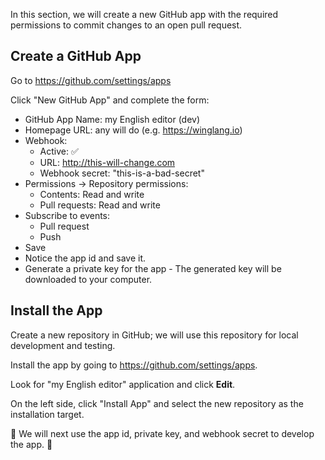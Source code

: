 In this section, we will create a new GitHub app with the 
required permissions to commit changes to an open pull request.

## Create a GitHub App

Go to https://github.com/settings/apps

Click "New GitHub App" and complete the form:
- GitHub App Name: my English editor (dev)
- Homepage URL: any will do (e.g. https://winglang.io)
- Webhook:
  - Active: ✅
  - URL: http://this-will-change.com
  - Webhook secret: "this-is-a-bad-secret"
- Permissions -> Repository permissions:
  - Contents: Read and write 
  - Pull requests: Read and write
- Subscribe to events:
   - Pull request
   - Push
- Save
- Notice the app id and save it.
- Generate a private key for the app - The generated key will be downloaded to your computer.

## Install the App

Create a new repository in GitHub; we will use this repository for 
local development and testing.

Install the app by going to https://github.com/settings/apps.

Look for "my English editor" application and click **Edit**.

On the left side, click "Install App" and select the new repository as the installation target.

🚀 We will next use the app id, private key, and webhook secret to develop the app. 🚀

